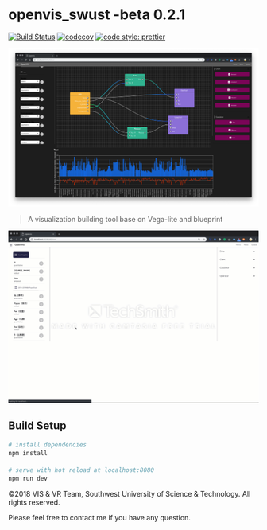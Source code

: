 # openvis_swust -beta 0.2.1

[![Build Status](https://travis-ci.org/vega/vega-lite.svg?branch=master)](https://travis-ci.org/vega/vega-lite)
[![codecov](https://codecov.io/gh/vega/vega-lite/branch/master/graph/badge.svg)](https://codecov.io/gh/vega/vega-lite)
[![code style: prettier](https://img.shields.io/badge/code_style-prettier-ff69b4.svg?style=rounded)](https://github.com/prettier/prettier)

![Teaser](system.png)

> A visualization building tool base on Vega-lite and blueprint

![Demo](demo.gif)

## Build Setup
``` bash
# install dependencies
npm install

# serve with hot reload at localhost:8080
npm run dev
```

©2018 VIS & VR Team, Southwest University of Science & Technology. 
All rights reserved. 

Please feel free to contact me if you have any question.
